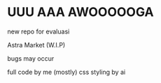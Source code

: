 # UUU AAA AWOOOOOGA

new repo for evaluasi

Astra Market (W.I.P)

bugs may occur

full code by me (mostly)
css styling by ai